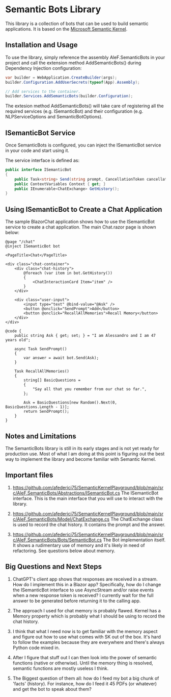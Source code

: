 # Semantic Bots Library
This library is a collection of bots that can be used to build semantic applications.
It is based on the [Microsoft Semantic Kernel](https://github.com/microsoft/semantic-kernel).

## Installation and Usage
To use the library, simply reference the assembly AleF.SemanticBots in your project and call the
extension method AddSemanticBots() during Dependency Injection configuration:

```csharp
var builder = WebApplication.CreateBuilder(args);
builder.Configuration.AddUserSecrets(typeof(App).Assembly);

// Add services to the container.
builder.Services.AddSemanticBots(builder.Configuration);
```

The extesion method AddSemanticBots() will take care of registering all the required services 
(e.g. ISemanticBot) and their configuration (e.g. NLPServiceOptions and SemanticBotOptions).

## ISemanticBot Service
Once SemanticBots is configured, you can inject the ISemanticBot service in your code and start 
using it.

The service interface is defined as:
```csharp
public interface ISemanticBot
{
    public Task<string> Send(string prompt, CancellationToken cancellationToken = default);
    public ContextVariables Context { get; }
    public IEnumerable<ChatExchange> GetHistory();
}
```

## Using ISemanticBot to Create a Chat Application
The sample BlazorChat application shows how to use the ISemanticBot service to create a chat application.
The main Chat.razor page is shown below:
```razor
@page "/chat"
@inject ISemanticBot bot

<PageTitle>Chat</PageTitle>

<div class="chat-container">
    <div class="chat-history">
        @foreach (var item in bot.GetHistory())
        {
            <ChatInteractionCard Item="item" />
        }
    </div>

    <div class="user-input">
        <input type="text" @bind-value="@Ask" />
        <button @onclick="SendPrompt">Add</button>
        <button @onclick="RecallAllMemories">Recall Memory</button>
    </div>
</div>

@code {
    public string Ask { get; set; } = "I am Alessandro and I am 47 years old";

    async Task SendPrompt()
    {
        var answer = await bot.Send(Ask);
    }

    Task RecallAllMemories()
    {
        string[] BasicQuestions =
        {
            "Say all that you remember from our chat so far.",
        };

        Ask = BasicQuestions[new Random().Next(0, BasicQuestions.Length - 1)];
        return SendPrompt();
    }
}

```

## Notes and Limitations
The SemanticBots library is still in its early stages and is not yet ready for production use.
Most of what I am doing at this point is figuring out the best way to implement the library and
become familiar with Semantic Kernel.

## Important files
1. https://github.com/afederici75/SemanticKernelPlayground/blob/main/src/AleF.SemanticBots/Abstractions/ISemanticBot.cs
   The ISemanticBot interface. This is the main interface that you will use to interact with the library.

2. https://github.com/afederici75/SemanticKernelPlayground/blob/main/src/AleF.SemanticBots/Model/ChatExchange.cs
   The ChatExchange class is used to record the chat history. It contains the prompt and the answer.

3. https://github.com/afederici75/SemanticKernelPlayground/blob/main/src/AleF.SemanticBots/Bots/SemanticBot.cs
   The Bot implementation itself. It shows a rudimentary use of memory and it's likely in need of refactoring.
   See questions below about memory.

## Big Questions and Next Steps
1. ChatGPT's client app shows that responses are received in a stream. How do I implement this in
   a Blazor app? Specifically, how do I change the ISemanticBot interface to use AsyncStream and/or 
   raise events when a new response token is received? I currently wait for the full answer to be
   generated before returning it to the calling app.

2. The approach I used for chat memory is probably flawed. Kernel has a Memory property which
   is probably what I should be using to record the chat history.

3. I think that what I need now is to get familiar with the memory aspect and figure out how to use
   what comes with SK out of the box. It's hard to follow the examples because they are everywhere and
   there's always Python code mixed in.

4. After I figure that stuff out I can then look into the power of semantic functions (native or otherwise).
   Until the memory thing is resolved, semantic functions are mostly useless I think.

5. The Biggest question of them all: how do I feed my bot a big chunk of 'facts' (history).
   For instance, how do I feed it 45 PDFs (or whatever) and get the bot to speak about them?
